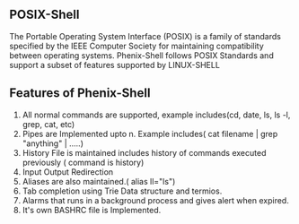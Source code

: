 ## POSIX-Shell
The Portable Operating System Interface (POSIX) is a family of standards specified by the IEEE Computer Society for
maintaining compatibility between operating systems.
Phenix-Shell follows POSIX Standards and support a subset of features supported by LINUX-SHELL

## Features of Phenix-Shell
1. All normal commands are supported, example includes(cd, date, ls, ls -l, grep, cat, etc)
2. Pipes are Implemented upto n. Example includes( cat filename | grep "anything" | .....)
3. History File is maintained includes history of commands executed previously ( command is history)
4. Input Output Redirection
5. Aliases are also maintained.( alias ll="ls")
6. Tab completion using Trie Data structure and termios.
7. Alarms that runs in a background process and gives alert when expired.
8. It's own BASHRC file is Implemented.

